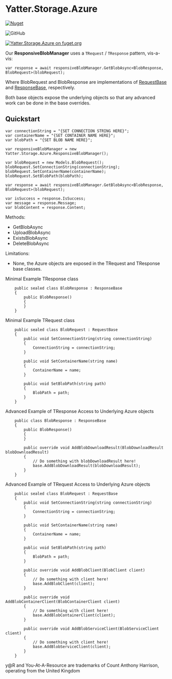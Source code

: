 # Yatter.Storage.Azure

<a href="https://www.nuget.org/packages/Yatter.Storage.Azure/" target="_blank" rel="noreferrer noopener"><img alt="Nuget" src="https://img.shields.io/nuget/v/Yatter.Storage.Azure?color=blue&style=for-the-badge"></a>

![GitHub](https://img.shields.io/github/license/yatterofficial/Yatter.Storage.Azure?style=for-the-badge)

[![Yatter.Storage.Azure on fuget.org](https://www.fuget.org/packages/Yatter.Storage.Azure/badge.svg)](https://www.fuget.org/packages/Yatter.Storage.Azure)

Our **ResponsiveBlobManager** uses a ```TRequest``` / ```TResponse``` pattern, vis-a-vis:

```
var response = await responsiveBlobManager.GetBlobAsync<BlobResponse, BlobRequest>(blobRequest);
```

Where BlobRequest and BlobResponse are implementations of [RequestBase](https://github.com/YatterOfficial/Yatter.Storage.Azure/blob/main/Yatter.Storage.Azure/RequestBase.cs) and [ResponseBase](https://github.com/YatterOfficial/Yatter.Storage.Azure/blob/main/Yatter.Storage.Azure/ResponseBase.cs), respectively.

Both base objects expose the underlying objects so that any advanced work can be done in the base overrides.

## Quickstart

```
var connectionString = "{SET CONNECTION STRING HERE}";
var containerName = "{SET CONTAINER NAME HERE}";
var blobPath = "{SET BLOB NAME HERE}";

var responsiveBlobManager = new Yatter.Storage.Azure.ResponsiveBlobManager();

var blobRequest = new Models.BlobRequest();
blobRequest.SetConnectionString(connectionString);
blobRequest.SetContainerName(containerName);
blobRequest.SetBlobPath(blobPath);

var response = await responsiveBlobManager.GetBlobAsync<BlobResponse, BlobRequest>(blobRequest);

var isSuccess = response.IsSuccess;
var message = response.Message;
var blobContent = response.Content;
```

Methods:

- GetBlobAsync
- UploadBlobAsync
- ExistsBlobAsync
- DeleteBlobAsync

Limitations:

- None, the Azure objects are exposed in the TRequest and TResponse base classes.

Minimal Example TResponse class

```
    public sealed class BlobResponse : ResponseBase
    {
        public BlobResponse()
        {
        }
    }
```

Minimal Example TRequest class

```
    public sealed class BlobRequest : RequestBase
    {
        public void SetConnectionString(string connectionString)
        {
            ConnectionString = connectionString;
        }

        public void SetContainerName(string name)
        {
            ContainerName = name;
        }

        public void SetBlobPath(string path)
        {
            BlobPath = path;
        }
    }
```

Advanced Example of TResponse Access to Underlying Azure objects

```
    public class BlobResponse : ResponseBase
    {
        public BlobResponse()
        {
        }

        public override void AddBlobDownloadResult(BlobDownloadResult blobDownloadResult)
        {
            // Do something with blobDownloadResult here!
            base.AddBlobDownloadResult(blobDownloadResult);
        }
    }
```

Advanced Example of TRequest Access to Underlying Azure objects

```
    public sealed class BlobRequest : RequestBase
    {
        public void SetConnectionString(string connectionString)
        {
            ConnectionString = connectionString;
        }

        public void SetContainerName(string name)
        {
            ContainerName = name;
        }

        public void SetBlobPath(string path)
        {
            BlobPath = path;
        }
        
        public override void AddBlobClient(BlobClient client)
        {
            // Do something with client here!
            base.AddBlobClient(client);
        }

        public override void AddBlobContainerClient(BlobContainerClient client)
        {
            // Do something with client here!
            base.AddBlobContainerClient(client);
        }

        public override void AddBlobServiceClient(BlobServiceClient client)
        {
            // Do something with client here!
            base.AddBlobServiceClient(client);
        }
    }
```

y@R and You-At-A-Resource are trademarks of Count Anthony Harrison, operating from the United Kingdom

